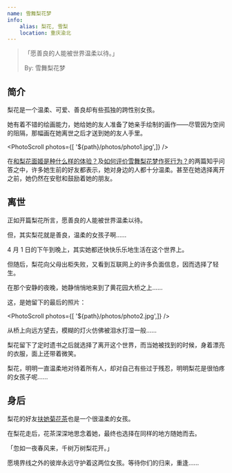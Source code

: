 ```yaml
---
name: 雪舞梨花梦
info:
    alias: 梨花, 雪梨
    location: 重庆渝北
---
```


> 「愿善良的人能被世界温柔以待。」
>
>  By: 雪舞梨花梦

## 简介

梨花是一个温柔、可爱、善良却有些孤独的跨性别女孩。

她有着不错的绘画能力，她给她的友人准备了她亲手绘制的画作——尽管因为空间的阻隔，那幅画在她离世之后才送到她的友人手里。

<PhotoScroll photos={[ '${path}/photos/photo1.jpg',]} />  

在[和梨花面姬是种什么样的体验？](https://www.zhihu.com/question/269853559)及[如何评价雪舞梨花梦作死行为？](https://www.zhihu.com/question/268738337)的两篇知乎问答之中，许多她生前的好友都表示，她对身边的人都十分温柔。甚至在她选择离开之前，她仍然在安慰和鼓励着她的朋友。

## 离世

正如开篇梨花所言，愿善良的人能被世界温柔以待。

但，其实梨花就是善良，温柔的女孩子啊……

4 月 1 日的下午到晚上，其实她都还快快乐乐地生活在这个世界上。

但随后，梨花向父母出柜失败，又看到互联网上的许多负面信息，因而选择了轻生。

在那个安静的夜晚，她静悄悄地来到了黄花园大桥之上……

这，是她留下的最后的照片：

<PhotoScroll photos={[ '${path}/photos/photo2.jpg',]} />  

从桥上向远方望去，模糊的灯火仿佛被泪水打湿一般……

梨花留下了定时遗书之后就选择了离开这个世界，而当她被找到的时候，身着漂亮的衣服，面上还带着微笑。

梨花，明明一直温柔地对待着所有人，却对自己有些过于残忍，明明梨花是很怕疼的女孩子呢……

## 身后

梨花的好友[扶她菊花茶](https://one-among.us/profile/Futajuhuacha)也是一个很温柔的女孩。

在梨花走后，花茶深深地思念着她，最终也选择在同样的地方随她而去。

「忽如一夜春风来，千树万树梨花开。」

愿境界线之外的彼岸永远守护着这两位女孩。等待你们的归来，重逢……
